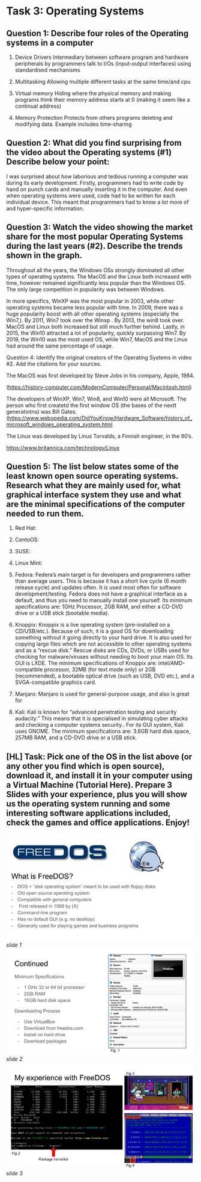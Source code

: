 # Task 3: Operating Systems

## Question 1: Describe four roles of the Operating systems in a computer

1. Device Drivers
Intermediary between software program and hardware peripherals by programmers talk to I/Os (input-output interfaces) using standardised mechanisms 

1. Multitasking 
Allowing multiple different tasks at the same time/and cpu 

1. Virtual memory
Hiding where the physical memory and making programs think their memory address starts at 0 (making it seem like a continual address) 

1. Memory Protection 
Protects from others programs deleting and modifying data. Example includes time-sharing 

## Question 2: What did you find surprising from the video about the Operating systems (#1) Describe below your point:

I was surprised about how laborious and tedious running a computer was during its early development. Firstly, programmers had to write code by hand on punch cards and manually inserting it in the computer. And even when operating systems were used, code had to be written for each individual device. This meant that programmers had to know a lot more of and hyper-specific information. 

## Question 3: Watch the video showing the market share for the most popular Operating Systems during the last years (#2). Describe the trends shown in the graph.

Throughout all the years, the Windows OSs strongly dominated all other types of operating systems. The MacOS and the Linux both increased with time, however remained significantly less popular than the Windows OS. The only large competition in popularity was between Windows. 

In more specifics, WinXP was the most popular in 2003, while other operating systems became less popular with time.  In 2009, there was a  huge popularity boost with all other operating systems (especially the Win7,). By 2011, Win7 took over the Winxp . By 2013, the win8 took over. MacOS and Linux both increased but still much further behind. Lastly, in 2015, the Win10 attracted a lot of popularity,  quickly surpassing Win7. By 2019, the Win10 was the most used OS, while Win7, MacOS and the Linux had around the same percentage of usage. 

Question 4: Identify the original creators of the Operating Systems in video #2. Add the citations for your sources.

The MacOS was first developed by Steve Jobs in his company, Apple, 1984. 

(https://history-computer.com/ModernComputer/Personal/Macintosh.html) 

The developers of WinXP, Win7, Win8, and Win10 were all Microsoft. The person who first createtd the first window OS (the bases of the nextt generatiotns) was Bill Gates.  
(https://www.webopedia.com/DidYouKnow/Hardware_Software/history_of_microsoft_windows_operating_system.html

The Linux was developed by Linus Torvalds, a Finnish engineer, in the 90’s. 

https://www.britannica.com/technology/Linux

## Question 5: The list below states some of the least known open source operating systems. Research what they are mainly used for, what graphical interface system they use and what are the minimal specifications of the computer needed to run them. 
1. Red Hat: 

1. CentoOS:

1. SUSE: 

1. Linux Mint: 

1. Fedora: Federa’s main target is for developers and programmers rather than average users. This is because it has a short live cycle (6 month release cycle) and updates often. It is used most often for software development/testing. Fedora does not have a graphical interface as a default, and thus you need to manually install one yourself. Its minimum specifications are: 1GHz Processor, 2GB RAM, and either a CD-DVD drive or a USB stick (bootable media). 

1. Knoppix: Knoppix is a live operating system (pre-installed on a CD/USB/etc.). Because of such, it is a good OS for downloading something without it going directly to your hard drive. It is also used for copying large files which are not accessible to other operating systems and as a “rescue disk.” Rescue disks are CDs, DVDs, or USBs used for checking for malware/viruses without needing to boot your main OS. Its GUI is LXDE. The minimum specifications of Knoppix are: intel/AMD-compatible processor, 32MB (for text mode only) or 2GB (recommended), a bootable optical drive (such as USB, DVD etc.), and a SVGA-compatible graphics card. 

1. Manjaro: Manjaro is used for general-purpose usage, and also is great for 

1. Kali: Kali is known for “advanced penetration testing and security audacity.” This means that it is specialised in simulating cyber attacks and checking a computer systems security.. For its GUI system, Kali uses GNOME. The minimum specifications are: 3.6GB hard disk space, 257MB RAM, and a CD-DVD drive or a USB stick. 

## [HL] Task: Pick one of the OS in the list above (or any other you find which is open source), download it, and install it in your computer using a Virtual Machine (Tutorial Here). Prepare 3 Slides with your experience, plus you will show us the operating system running and some interesting software applications included, check the games and office applications. Enjoy!

![Diagram](https://github.com/isabelandreatta1/Unit-1/blob/master/HL%20OS%20Presentation.jpg) 
*slide 1* 
![Diagram](https://github.com/isabelandreatta1/Unit-1/blob/master/HL%20OS%20Presentation%20(1).jpg) 
*slide 2* 
![Diagram](https://github.com/isabelandreatta1/Unit-1/blob/master/HL%20OS%20Presentation%20(2).jpg) 
*slide 3* 

